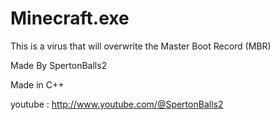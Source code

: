 # Minecraft.exe

This is a virus that will overwrite the Master Boot Record (MBR)

Made By SpertonBalls2

Made in C++

youtube : http://www.youtube.com/@SpertonBalls2
